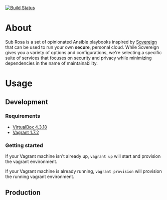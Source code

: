 [![Build Status](https://travis-ci.org/getsubrosa/subrosa.svg)](https://travis-ci.org/getsubrosa/subrosa)

# About

Sub Rosa is a set of opinionated Ansible playbooks inspired by
[Sovereign](https://github.com/al3x/sovereign)
that can be used to run your own **secure**, personal cloud.  While Sovereign
gives you a variety of options and configurations, we're selecting a specific
suite of services that focuses on security and privacy while minimizing
dependencies in the name of maintainability.

# Usage

## Development

### Requirements

* [VirtualBox 4.3.18](http://download.virtualbox.org/virtualbox/4.3.18/)
* [Vagrant 1.7.2](http://www.vagrantup.com/download-archive/v1.7.2.html)

### Getting started

If your Vagrant machine isn't already up, `vagrant up` will start and provision
the vagrant environment.

If your Vagrant machine is already running, `vagrant provision` will provision
the running vagrant environment.

## Production
